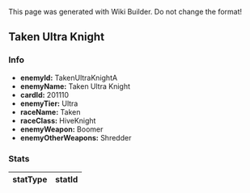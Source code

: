 <span class="wiki-builder">This page was generated with Wiki Builder. Do not change the format!</span>

## Taken Ultra Knight
### Info
* **enemyId:** TakenUltraKnightA
* **enemyName:** Taken Ultra Knight
* **cardId:** 201110
* **enemyTier:** Ultra
* **raceName:** Taken
* **raceClass:** HiveKnight
* **enemyWeapon:** Boomer
* **enemyOtherWeapons:** Shredder

### Stats
statType | statId
-------- | ------


